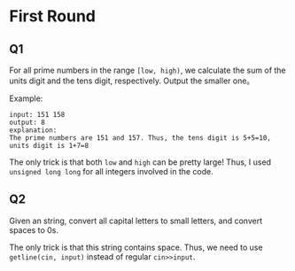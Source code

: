 # First Round

## Q1

For all prime numbers in the range `[low, high)`, we calculate the sum of the units digit and the tens digit, respectively. 
Output the smaller one。

Example:

    input: 151 158
    output: 8
    explanation:
    The prime numbers are 151 and 157. Thus, the tens digit is 5+5=10, units digit is 1+7=8
    
The only trick is that both `low` and `high` can be pretty large! Thus, I used `unsigned long long` for all integers involved in the code.    
    
## Q2

Given an string, convert all capital letters to small letters, and convert spaces to 0s.

The only trick is that this string contains space. 
Thus, we need to use `getline(cin, input)` instead of regular `cin>>input`.
